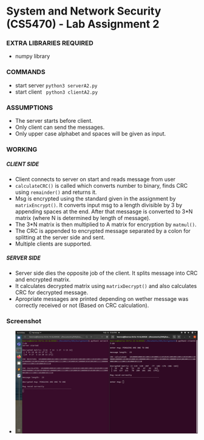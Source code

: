 # System and Network Security (CS5470) - Lab Assignment 2

### EXTRA LIBRARIES REQUIRED
- numpy library

### COMMANDS
- start server ``` python3 serverA2.py ```
- start client ``` python3 clientA2.py```

### ASSUMPTIONS
- The server starts before client.
- Only client can send the messages.
- Only upper case alphabet and spaces will be given as input.

### WORKING
##### CLIENT SIDE
- Client connects to server on start and reads message from user
- ```calculateCRC()``` is called which converts number to binary, finds CRC using ```remainder()```  and returns it.
- Msg is encrypted using the standard given in the assignment by ```matrixEncrypt()```. It converts input msg to a length divisible by 3 by appending spaces at the end. After that messasge is converted to 3*N matrix (where N is determined by length of message).
- The 3*N matrix is then multiplied to A matrix for encryption by ```matmul()```.
- The CRC is appended to encrypted message separated by a colon for splitting at the server side and sent.
- Multiple clients are supported.

##### SERVER SIDE
- Server side dies the opposite job of the client. It splits message into CRC and encrypted matrix.
- It calculates decrypted matrix using ```matrixDecrypt()``` and also calculates CRC for decrypted message.
- Apropriate messages are printed depending on wether message was correctly received or not (Based on CRC calculation).

### Screenshot
 - ![working screenshot](Assignment2_SS.png)
